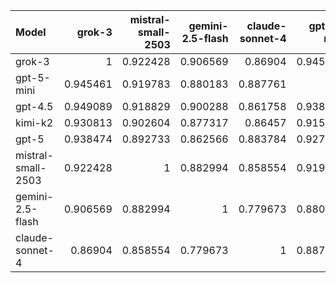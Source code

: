 | Model              |   grok-3 |   mistral-small-2503 |   gemini-2.5-flash |   claude-sonnet-4 |   gpt-5-mini |    gpt-5 |   gpt-4.5 |   kimi-k2 |     SUM |
|:-------------------|---------:|---------------------:|-------------------:|------------------:|-------------:|---------:|----------:|----------:|--------:|
| grok-3             | 1        |             0.922428 |           0.906569 |          0.86904  |     0.945461 | 0.938474 |  0.949089 |  0.930813 | 7.46187 |
| gpt-5-mini         | 0.945461 |             0.919783 |           0.880183 |          0.887761 |     1        | 0.927084 |  0.938647 |  0.915542 | 7.41446 |
| gpt-4.5            | 0.949089 |             0.918829 |           0.900288 |          0.861758 |     0.938647 | 0.907402 |  1        |  0.921772 | 7.39778 |
| kimi-k2            | 0.930813 |             0.902604 |           0.877317 |          0.86457  |     0.915542 | 0.925727 |  0.921772 |  1        | 7.33834 |
| gpt-5              | 0.938474 |             0.892733 |           0.862566 |          0.883784 |     0.927084 | 1        |  0.907402 |  0.925727 | 7.33777 |
| mistral-small-2503 | 0.922428 |             1        |           0.882994 |          0.858554 |     0.919783 | 0.892733 |  0.918829 |  0.902604 | 7.29793 |
| gemini-2.5-flash   | 0.906569 |             0.882994 |           1        |          0.779673 |     0.880183 | 0.862566 |  0.900288 |  0.877317 | 7.08959 |
| claude-sonnet-4    | 0.86904  |             0.858554 |           0.779673 |          1        |     0.887761 | 0.883784 |  0.861758 |  0.86457  | 7.00514 |
